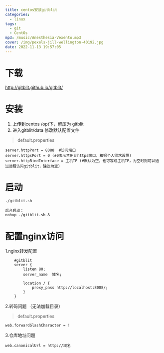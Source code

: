 ```yaml
---
title: centos安装gitblit
categories:
  - linux
tags:
  - git
  - CentOs
mp3: /music/Anesthesia-Vexento.mp3
cover: /img/pexels-jill-wellington-40192.jpg
date: 2022-11-13 19:57:05
---
```

# 下载
http://gitblit.github.io/gitblit/
# 安装
1.  上传到centos /opt下，解压为 gitblit
2. 进入gitblit/data 修改默认配置文件
> default.properties
```
server.httpPort = 8088  #访问端口 
server.httpsPort = 0 (#0表示禁用此https端口，根据个人需求设置)
server.httpBindInterface = 主机IP (#默认为空，也可写成主机IP，为空时则可以通过远程访问gitblit，建议为空)
```
# 启动 
```
./gitblit.sh

后台启动：
nohup ./gitblit.sh &
```

# 配置nginx访问
1.nginx转发配置
```
    #gitblit
    server {
	    listen 80;
	    server_name  域名;
	
	    location / {
	        proxy_pass http://localhost:8088/;
	    }
    }

```
2.转码问题 （无法加载目录）
> default.properties
```
web.forwardSlashCharacter = !
```
3.仓库地址问题
```
web.canonicalUrl = http://域名
```